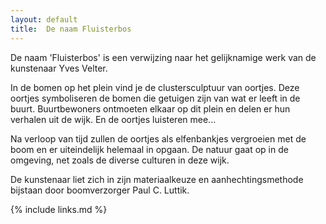 ```yaml
---
layout: default
title:  De naam Fluisterbos
---
```

De naam 'Fluisterbos' is een verwijzing naar het gelijknamige werk van de kunstenaar Yves Velter.

In de bomen op het plein vind je de clustersculptuur van oortjes. Deze oortjes symboliseren de bomen die getuigen zijn van wat er leeft in de buurt. Buurtbewoners ontmoeten elkaar op dit plein en delen er hun verhalen uit de wijk. En de oortjes luisteren mee...

Na verloop van tijd zullen de oortjes als elfenbankjes vergroeien met de boom en er uiteindelijk helemaal in opgaan. De natuur gaat op in de omgeving, net zoals de diverse culturen in deze wijk.

De kunstenaar liet zich in zijn materiaalkeuze en aanhechtingsmethode bijstaan door boomverzorger Paul C. Luttik.

{% include links.md %}
